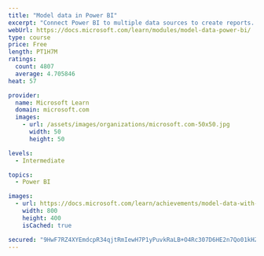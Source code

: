 ```yaml
---
title: "Model data in Power BI"
excerpt: "Connect Power BI to multiple data sources to create reports. Define the relationship between your data sources."
webUrl: https://docs.microsoft.com/learn/modules/model-data-power-bi/
type: course
price: Free
length: PT1H7M
ratings:
  count: 4807
  average: 4.705846
heat: 57

provider:
  name: Microsoft Learn
  domain: microsoft.com
  images:
    - url: /assets/images/organizations/microsoft.com-50x50.jpg
      width: 50
      height: 50

levels:
  - Intermediate

topics:
  - Power BI

images:
  - url: https://docs.microsoft.com/learn/achievements/model-data-with-power-bi-desktop-social.png
    width: 800
    height: 400
    isCached: true

secured: "9HwF7RZ4XYEmdcpR34qjtRmIewH7P1yPuvkRaLB+O4Rc307D6HE2n7Qo01kHZw5pzZKoeXcN7v9AKBt78K5tWoD4MzgYSYM0yC86et+0DW5OpVlqaNclzb3vslDDxpwb5x6qkIXz2mWWmjKrpVKexUEojzRCSyE2xLTzAnEWoLeXHQ0b1zR2Y8mkmxRzqKpq7gyiCG+ttnP1MAwXAFBppqbshZFlquYK3iLy+vRqGa19P7SOPjWnySlMsfCtrZwpwT+JMztJXbkQDbL9ZrqYuDpYnCBbOYaNz/9nSXvG1DuIiSsP7uSkDXON8t61E8WVwb7XGlC1z/7F/OVY7lrHgvCWKzq1CfYKGZkoZaC6iSbWXfRoDGv6HlWzVo6fOx3758OaUZ52E4Aq60UD3rh0JLSjk0R6mb8bt2ivd7NBGi8=;YPHQwewEKLmVIcN+fkXS2g=="
---
```


